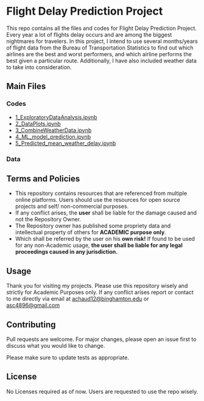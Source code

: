 # Flight Delay Prediction Project
This repo contains all the files and codes for Flight Delay Prediction Project. Every year a lot of flights delay occurs and are among the biggest nightmares for travelers. In this project, I intend to use several months/years of flight data from the Bureau of Transportation Statistics to find out which airlines are the best and worst performers, and which airline performs the best given a particular route. Additionally, I have also included weather data to take into consideration.

## Main Files
### Codes
* [1_ExploratoryDataAnalysis.ipynb](1_ExploratoryDataAnalysis.ipynb)
* [2_DataPlots.ipynb](2_DataPlots.ipynb)
* [3_CombineWeatherData.ipynb](3_CombineWeatherData.ipynb)
* [4_ML_model_prediction.ipynb](4_ML_model_prediction.ipynb)
* [5_Predicted_mean_weather_delay.ipynb](5_Predicted_mean_weather_delay.ipynb)

### Data


## Terms and Policies

- This repository contains resources that are referenced from multiple online platforms. Users should use the resources for open source projects and self/ non-commercial purposes.
- If any conflict arises, the **user** shall be liable for the damage caused and not the Repository Owner.
- The Repository owner has published some propriety data and intellectual property of others for **ACADEMIC purpose only**.
- Which shall be referred by the user on his **own risk!** If found to be used for any non-Academic usage, **the user shall be liable for any legal proceedings caused in any jurisdiction.**

## Usage

Thank you for visiting my projects. Please use this repository wisely and strictly for Academic Purposes only. If any conflict arises report or contact to me directly via email at <achaud12@binghamton.edu> or <asc4896@gmail.com>

## Contributing
Pull requests are welcome. For major changes, please open an issue first to discuss what you would like to change.

Please make sure to update tests as appropriate.

## License
No Licenses required as of now. Users are requested to use the repo wisely.